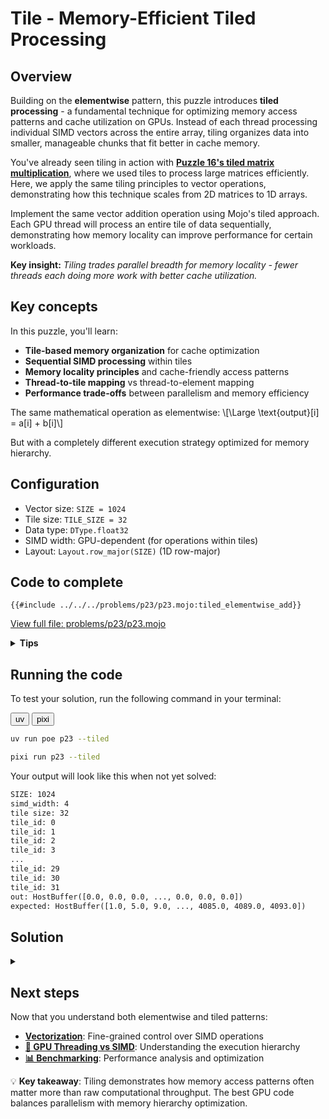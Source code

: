 # Tile - Memory-Efficient Tiled Processing

## Overview

Building on the **elementwise** pattern, this puzzle introduces **tiled processing** - a fundamental technique for optimizing memory access patterns and cache utilization on GPUs. Instead of each thread processing individual SIMD vectors across the entire array, tiling organizes data into smaller, manageable chunks that fit better in cache memory.

You've already seen tiling in action with **[Puzzle 16's tiled matrix multiplication](../puzzle_16/tiled.md)**, where we used tiles to process large matrices efficiently. Here, we apply the same tiling principles to vector operations, demonstrating how this technique scales from 2D matrices to 1D arrays.

Implement the same vector addition operation using Mojo's tiled approach. Each GPU thread will process an entire tile of data sequentially, demonstrating how memory locality can improve performance for certain workloads.

**Key insight:** _Tiling trades parallel breadth for memory locality - fewer threads each doing more work with better cache utilization._

## Key concepts

In this puzzle, you'll learn:

- **Tile-based memory organization** for cache optimization
- **Sequential SIMD processing** within tiles
- **Memory locality principles** and cache-friendly access patterns
- **Thread-to-tile mapping** vs thread-to-element mapping
- **Performance trade-offs** between parallelism and memory efficiency

The same mathematical operation as elementwise:
\\[\Large \text{output}[i] = a[i] + b[i]\\]

But with a completely different execution strategy optimized for memory hierarchy.

## Configuration

- Vector size: `SIZE = 1024`
- Tile size: `TILE_SIZE = 32`
- Data type: `DType.float32`
- SIMD width: GPU-dependent (for operations within tiles)
- Layout: `Layout.row_major(SIZE)` (1D row-major)

## Code to complete

```mojo
{{#include ../../../problems/p23/p23.mojo:tiled_elementwise_add}}
```

<a href="{{#include ../_includes/repo_url.md}}/blob/main/problems/p23/p23.mojo" class="filename">View full file: problems/p23/p23.mojo</a>

<details>
<summary><strong>Tips</strong></summary>

<div class="solution-tips">

### 1. **Understanding tile organization**

The tiled approach divides your data into fixed-size chunks:

```mojo
num_tiles = (size + tile_size - 1) // tile_size  # Ceiling division
```

For a 1024-element vector with `TILE_SIZE=32`: `1024 ÷ 32 = 32` tiles exactly.

### 2. **Tile extraction pattern**

Check out the [LayoutTensor `.tile` documentation](https://docs.modular.com/mojo/kernels/layout/layout_tensor/LayoutTensor/#tile).

```mojo
tile_id = indices[0]  # Each thread gets one tile to process
out_tile = output.tile[tile_size](tile_id)
a_tile = a.tile[tile_size](tile_id)
b_tile = b.tile[tile_size](tile_id)
```

The `tile[size](id)` method creates a view of `size` consecutive elements starting at `id × size`.

### 3. **Sequential processing within tiles**

Unlike elementwise, you process the tile sequentially:

```mojo
@parameter
for i in range(tile_size):
    # Process element i within the current tile
```

This `@parameter` loop unrolls at compile-time for optimal performance.

### 4. **SIMD operations within tile elements**

```mojo
a_vec = a_tile.load[simd_width](i, 0)  # Load from position i in tile
b_vec = b_tile.load[simd_width](i, 0)  # Load from position i in tile
result = a_vec + b_vec                 # SIMD addition (GPU-dependent width)
out_tile.store[simd_width](i, 0, result)  # Store to position i in tile
```

### 5. **Thread configuration difference**

```mojo
elementwise[process_tiles, 1, target="gpu"](num_tiles, ctx)
```

Note the `1` instead of `SIMD_WIDTH` - each thread processes one entire tile sequentially.

### 6. **Memory access pattern insight**

Each thread accesses a contiguous block of memory (the tile), then moves to the next tile. This creates excellent **spatial locality** within each thread's execution.

### 7. **Key debugging insight**

With tiling, you'll see fewer thread launches but each does more work:

- Elementwise: ~256 threads (for SIMD_WIDTH=4), each processing 4 elements
- Tiled: ~32 threads, each processing 32 elements sequentially

</div>
</details>

## Running the code

To test your solution, run the following command in your terminal:

<div class="code-tabs" data-tab-group="package-manager">
  <div class="tab-buttons">
    <button class="tab-button">uv</button>
    <button class="tab-button">pixi</button>
  </div>
  <div class="tab-content">

```bash
uv run poe p23 --tiled
```

  </div>
  <div class="tab-content">

```bash
pixi run p23 --tiled
```

  </div>
</div>

Your output will look like this when not yet solved:

```txt
SIZE: 1024
simd_width: 4
tile size: 32
tile_id: 0
tile_id: 1
tile_id: 2
tile_id: 3
...
tile_id: 29
tile_id: 30
tile_id: 31
out: HostBuffer([0.0, 0.0, 0.0, ..., 0.0, 0.0, 0.0])
expected: HostBuffer([1.0, 5.0, 9.0, ..., 4085.0, 4089.0, 4093.0])
```

## Solution

<details class="solution-details">
<summary></summary>

```mojo
{{#include ../../../solutions/p23/p23.mojo:tiled_elementwise_add_solution}}
```

<div class="solution-explanation">

The tiled processing pattern demonstrates advanced memory optimization techniques for GPU programming:

### 1. **Tiling philosophy and memory hierarchy**

Tiling represents a fundamental shift in how we think about parallel processing:

**Elementwise approach:**

- **Wide parallelism**: Many threads, each doing minimal work
- **Global memory pressure**: Threads scattered across entire array
- **Cache misses**: Poor spatial locality across thread boundaries

**Tiled approach:**

- **Deep parallelism**: Fewer threads, each doing substantial work
- **Localized memory access**: Each thread works on contiguous data
- **Cache optimization**: Excellent spatial and temporal locality

### 2. **Tile organization and indexing**

```mojo
tile_id = indices[0]
out_tile = output.tile[tile_size](tile_id)
a_tile = a.tile[tile_size](tile_id)
b_tile = b.tile[tile_size](tile_id)
```

**Tile mapping visualization (TILE_SIZE=32):**

```
Original array: [0, 1, 2, 3, 4, 5, 6, 7, 8, 9, 10, 11, ..., 1023]

Tile 0 (thread 0): [0, 1, 2, ..., 31]      ← Elements 0-31
Tile 1 (thread 1): [32, 33, 34, ..., 63]   ← Elements 32-63
Tile 2 (thread 2): [64, 65, 66, ..., 95]   ← Elements 64-95
...
Tile 31 (thread 31): [992, 993, ..., 1023] ← Elements 992-1023
```

**Key insights:**

- Each `tile[size](id)` creates a **view** into the original tensor
- Views are zero-copy - no data movement, just pointer arithmetic
- Tile boundaries are always aligned to `tile_size` boundaries

### 3. **Sequential processing deep dive**

```mojo
@parameter
for i in range(tile_size):
    a_vec = a_tile.load[simd_width](i, 0)
    b_vec = b_tile.load[simd_width](i, 0)
    ret = a_vec + b_vec
    out_tile.store[simd_width](i, 0, ret)
```

**Why sequential processing?**

- **Cache optimization**: Consecutive memory accesses maximize cache hit rates
- **Compiler optimization**: `@parameter` loops unroll completely at compile-time
- **Memory bandwidth**: Sequential access aligns with memory controller design
- **Reduced coordination**: No need to synchronize between SIMD groups

**Execution pattern within one tile (TILE_SIZE=32, SIMD_WIDTH=4):**

```
Thread processes tile sequentially:
Step 0: Process elements [0:4] with SIMD
Step 1: Process elements [4:8] with SIMD
Step 2: Process elements [8:12] with SIMD
...
Step 7: Process elements [28:32] with SIMD
Total: 8 SIMD operations per thread (32 ÷ 4 = 8)
```

### 4. **Memory access pattern analysis**

**Cache behavior comparison:**

**Elementwise pattern:**

```
Thread 0: accesses global positions [0, 4, 8, 12, ...]    ← Stride = SIMD_WIDTH
Thread 1: accesses global positions [4, 8, 12, 16, ...]   ← Stride = SIMD_WIDTH
...
Result: Memory accesses spread across entire array
```

**Tiled pattern:**

```
Thread 0: accesses positions [0:32] sequentially         ← Contiguous 32-element block
Thread 1: accesses positions [32:64] sequentially       ← Next contiguous 32-element block
...
Result: Perfect spatial locality within each thread
```

**Cache efficiency implications:**

- **L1 cache**: Small tiles often fit better in L1 cache, reducing cache misses
- **Memory bandwidth**: Sequential access maximizes effective bandwidth
- **TLB efficiency**: Fewer translation lookbook buffer misses
- **Prefetching**: Hardware prefetchers work optimally with sequential patterns

### 5. **Thread configuration strategy**

```mojo
elementwise[process_tiles, 1, target="gpu"](num_tiles, ctx)
```

**Why `1` instead of `SIMD_WIDTH`?**

- **Thread count**: Launch exactly `num_tiles` threads, not `num_tiles × SIMD_WIDTH`
- **Work distribution**: Each thread handles one complete tile
- **Load balancing**: More work per thread, fewer threads total
- **Memory locality**: Each thread's work is spatially localized

**Performance trade-offs:**

- **Fewer logical threads**: May not fully utilize all GPU cores at low occupancy
- **More work per thread**: Better cache utilization and reduced coordination overhead
- **Sequential access**: Optimal memory bandwidth utilization within each thread
- **Reduced overhead**: Less thread launch and coordination overhead

**Important note**: "Fewer threads" refers to the logical programming model. The GPU scheduler can still achieve high hardware utilization by running multiple warps and efficiently switching between them during memory stalls.

### 6. **Performance characteristics**

**When tiling helps:**

- **Memory-bound operations**: When memory bandwidth is the bottleneck
- **Cache-sensitive workloads**: Operations that benefit from data reuse
- **Complex operations**: When compute per element is higher
- **Limited parallelism**: When you have fewer threads than GPU cores

**When tiling hurts:**

- **Highly parallel workloads**: When you need maximum thread utilization
- **Simple operations**: When memory access dominates over computation
- **Irregular access patterns**: When tiling doesn't improve locality

**For our simple addition example (TILE_SIZE=32):**

- **Thread count**: 32 threads instead of 256 (8× fewer)
- **Work per thread**: 32 elements instead of 4 (8× more)
- **Memory pattern**: Sequential vs strided access
- **Cache utilization**: Much better spatial locality

### 7. **Advanced tiling considerations**

**Tile size selection:**

- **Too small**: Poor cache utilization, more overhead
- **Too large**: May not fit in cache, reduced parallelism
- **Sweet spot**: Usually 16-64 elements for L1 cache optimization
- **Our choice**: 32 elements balances cache usage with parallelism

**Hardware considerations:**

- **Cache size**: Tiles should fit in L1 cache when possible
- **Memory bandwidth**: Consider memory controller width
- **Core count**: Ensure enough tiles to utilize all cores
- **SIMD width**: Tile size should be multiple of SIMD width

**Comparison summary:**

```
Elementwise: High parallelism, scattered memory access
Tiled:       Moderate parallelism, localized memory access
```

The choice between elementwise and tiled patterns depends on your specific workload characteristics, data access patterns, and target hardware capabilities.

</div>
</details>

## Next steps

Now that you understand both elementwise and tiled patterns:

- **[Vectorization](./vectorize.md)**: Fine-grained control over SIMD operations
- **[🧠 GPU Threading vs SIMD](./gpu-thread-vs-simd.md)**: Understanding the execution hierarchy
- **[📊 Benchmarking](./benchmarking.md)**: Performance analysis and optimization

💡 **Key takeaway**: Tiling demonstrates how memory access patterns often matter more than raw computational throughput. The best GPU code balances parallelism with memory hierarchy optimization.
